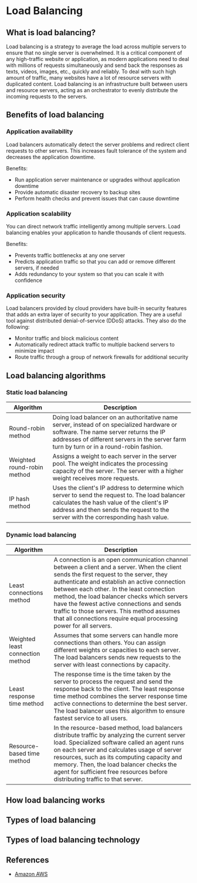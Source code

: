 # Load Balancing

## What is load balancing?

Load balancing is a strategy to average the load across multiple servers to ensure that no single server is overwhelmed. It is a critical component of any high-traffic website or application, as modern applications need to deal with millions of requests simultaneously and send back the responses as texts, videos, images, etc., quickly and reliably. To deal with such high amount of traffic, many websites have a lot of resource servers with duplicated content. Load balancing is an infrastructure built between users and resource servers, acting as an orchestrator to evenly distribute the incoming requests to the servers.

## Benefits of load balancing

### Application availability

Load balancers automatically detect the server problems and redirect client requests to other servers. This increases fault tolerance of the system and decreases the application downtime.

Benefits:

* Run application server maintenance or upgrades without application downtime
* Provide automatic disaster recovery to backup sites
* Perform health checks and prevent issues that can cause downtime

### Application scalability

You can direct network traffic intelligently among multiple servers. Load balancing enables your application to handle thousands of client requests.

Benefits:

* Prevents traffic bottlenecks at any one server
* Predicts application traffic so that you can add or remove different servers, if needed
* Adds redundancy to your system so that you can scale it with confidence

### Application security

Load balancers provided by cloud providers have built-in security features that adds an extra layer of security to your application. They are a useful tool against distributed denial-of-service (DDoS) attacks. They also do the following:

* Monitor traffic and block malicious content
* Automatically redirect attack traffic to multiple backend servers to minimize impact
* Route traffic through a group of network firewalls for additional security

## Load balancing algorithms

### Static load balancing

| Algorithm | Description |
| --- | --- |
| Round-robin method | Doing load balancer on an authoritative name server, instead of on specialized hardware or software. The name server returns the IP addresses of different servers in the server farm turn by turn or in a round-robin fashion. |
| Weighted round-robin method | Assigns a weight to each server in the server pool. The weight indicates the processing capacity of the server. The server with a higher weight receives more requests. |
| IP hash method | Uses the client's IP address to determine which server to send the request to. The load balancer calculates the hash value of the client's IP address and then sends the request to the server with the corresponding hash value. |

### Dynamic load balancing

| Algorithm | Description |
| --- | --- |
| Least connections method | A connection is an open communication channel between a client and a server. When the client sends the first request to the server, they authenticate and establish an active connection between each other. In the least connection method, the load balancer checks which servers have the fewest active connections and sends traffic to those servers. This method assumes that all connections require equal processing power for all servers. |
| Weighted least connection method | Assumes that some servers can handle more connections than others. You can assign different weights or capacities to each server. The load balancers sends new requests to the server with least connections by capacity. |
| Least response time method | The response time is the time taken by the server to process the request and send the response back to the client. The least response time method combines the server response time active connections to determine the best server. The load balancer uses this algorithm to ensure fastest service to all users. |
| Resource-based time method | In the resource-based method, load balancers distribute traffic by analyzing the current server load. Specialized software called an agent runs on each server and calculates usage of server resources, such as its computing capacity and memory. Then, the load balancer checks the agent for sufficient free resources before distributing traffic to that server. |

## How load balancing works

## Types of load balancing

## Types of load balancing technology

## References

* [Amazon AWS](https://aws.amazon.com/what-is/load-balancing/)